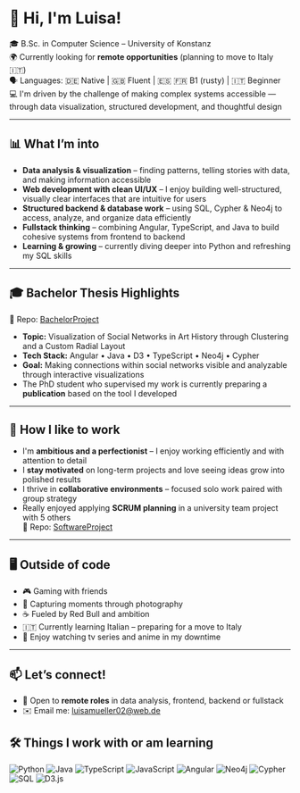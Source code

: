 # 👋 Hi, I'm Luisa!

🎓 B.Sc. in Computer Science – University of Konstanz  
🌍 Currently looking for **remote opportunities** (planning to move to Italy 🇮🇹)  
🗣️ Languages: 🇩🇪 Native | 🇬🇧 Fluent | 🇪🇸 🇫🇷 B1 (rusty) | 🇮🇹 Beginner  
💻 I'm driven by the challenge of making complex systems accessible — through data visualization, structured development, and thoughtful design  

---

## 📊 What I’m into
- **Data analysis & visualization** – finding patterns, telling stories with data, and making information accessible  
- **Web development with clean UI/UX** – I enjoy building well-structured, visually clear interfaces that are intuitive for users  
- **Structured backend & database work** – using SQL, Cypher & Neo4j to access, analyze, and organize data efficiently  
- **Fullstack thinking** – combining Angular, TypeScript, and Java to build cohesive systems from frontend to backend  
- **Learning & growing** – currently diving deeper into Python and refreshing my SQL skills

---

## 🎓 Bachelor Thesis Highlights
🔗 Repo: [BachelorProject](https://github.com/luisamueller0/BachelorProject)

- **Topic:** Visualization of Social Networks in Art History through Clustering and a Custom Radial Layout  
- **Tech Stack:** Angular • Java • D3 • TypeScript • Neo4j • Cypher  
- **Goal:** Making connections within social networks visible and analyzable through interactive visualizations
- The PhD student who supervised my work is currently preparing a **publication** based on the tool I developed
---

## 🧠 How I like to work
- I'm **ambitious and a perfectionist** – I enjoy working efficiently and with attention to detail  
- I **stay motivated** on long-term projects and love seeing ideas grow into polished results  
- I thrive in **collaborative environments** – focused solo work paired with group strategy  
- Really enjoyed applying **SCRUM planning** in a university team project with 5 others  
  🔗 Repo: [SoftwareProject](https://github.com/luisamueller0/GroupSoftwareProject)

---

## 🖥️ Outside of code
- 🎮 Gaming with friends  
- 📸 Capturing moments through photography  
- ☕ Fueled by Red Bull and ambition  
- 🇮🇹 Currently learning Italian – preparing for a move to Italy  
- 🎥 Enjoy watching tv series and anime in my downtime

---

## 📫 Let’s connect!
- 📍 Open to **remote roles** in data analysis, frontend, backend or fullstack
- ✉️ Email me: luisamueller02@web.de

## 🛠 Things I work with or am learning

![Python](https://img.shields.io/badge/python-3670A0?style=for-the-badge&logo=python&logoColor=ffdd54)
![Java](https://img.shields.io/badge/java-%23ED8B00.svg?style=for-the-badge&logo=openjdk&logoColor=white)
![TypeScript](https://img.shields.io/badge/typescript-%23007ACC.svg?style=for-the-badge&logo=typescript&logoColor=white)
![JavaScript](https://img.shields.io/badge/javascript-%23323330.svg?style=for-the-badge&logo=javascript&logoColor=%23F7DF1E)
![Angular](https://img.shields.io/badge/angular-%23DD0031.svg?style=for-the-badge&logo=angular&logoColor=white)
![Neo4j](https://img.shields.io/badge/neo4j-%2300B5AD.svg?style=for-the-badge&logo=neo4j&logoColor=white)
![Cypher](https://img.shields.io/badge/cypher-%231A1A1A.svg?style=for-the-badge&logo=data:image/svg+xml;base64,PHN2ZyBmaWxsPSIjZmZmIiB3aWR0aD0iMTIiIGhlaWdodD0iMTIiIHZpZXdCb3g9IjAgMCAxMiAxMiI+PHJlY3Qgd2lkdGg9IjEyIiBoZWlnaHQ9IjEyIiBmaWxsPSIjMDAwIi8+PC9zdmc+&logoColor=white)
![SQL](https://img.shields.io/badge/sql-%2307405e.svg?style=for-the-badge&logo=sqlite&logoColor=white)
![D3.js](https://img.shields.io/badge/d3.js-%23F9A03C.svg?style=for-the-badge&logo=d3.js&logoColor=white)



<!--

- 🌐 [LinkedIn](https://www.linkedin.com/) (add your link here)


Here are some ideas to get you started:

- 🔭 I’m currently working on ...
- 🌱 I’m currently learning ...
- 👯 I’m looking to collaborate on ...
- 🤔 I’m looking for help with ...
- 💬 Ask me about ...
- 📫 How to reach me: ...
- 😄 Pronouns: ...
- ⚡ Fun fact: ...
-->
